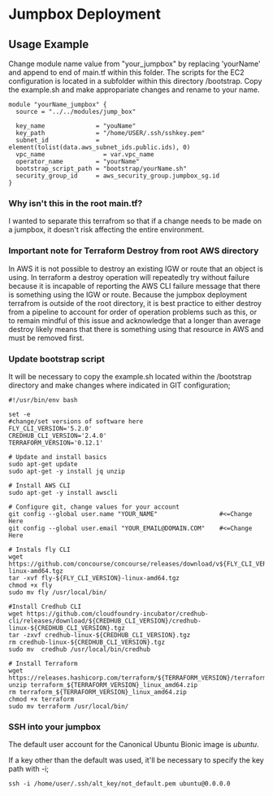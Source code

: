 # Jumpbox Deployment

## Usage Example

Change module name value from "your_jumpbox" by replacing 'yourName' and append to end of main.tf within this folder. The scripts for the EC2 configuration is located in a subfolder within this directory /bootstrap. Copy the example.sh and make appropariate changes and rename to your name.

```
module "yourName_jumpbox" {
  source = "../../modules/jump_box"

  key_name              = "youName"
  key_path              = "/home/USER/.ssh/sshkey.pem"
  subnet_id             = element(tolist(data.aws_subnet_ids.public.ids), 0)
  vpc_name                = var.vpc_name
  operator_name         = "yourName"
  bootstrap_script_path = "bootstrap/yourName.sh"
  security_group_id     = aws_security_group.jumpbox_sg.id
}

```

### Why isn't this in the root main.tf?

I wanted to separate this terrafrom so that if a change needs to be made on a jumpbox, it doesn't risk affecting the entire environment.

### Important note for Terraform Destroy from root AWS directory

In AWS it is not possible to destroy an existing IGW or route that an object is using. In terraform a destroy operation will repeatedly try without failure because it is incapable of reporting the AWS CLI failure message that there is something using the IGW or route. Because the jumpbox deployment terrafrom is outside of the root directory, it is best practice to either destroy from a pipeline to account for order of operation problems such as this, or to remain mindful of this issue and acknowledge that a longer than average destroy likely means that there is something using that resource in AWS and must be removed first.

### Update bootstrap script

It will be necessary to copy the example.sh located within the /bootstrap directory and make changes where indicated in GIT configuration;

```
#!/usr/bin/env bash

set -e
#change/set versions of software here
FLY_CLI_VERSION='5.2.0'
CREDHUB_CLI_VERSION='2.4.0'
TERRAFORM_VERSION='0.12.1'

# Update and install basics
sudo apt-get update
sudo apt-get -y install jq unzip

# Install AWS CLI
sudo apt-get -y install awscli

# Configure git, change values for your account
git config --global user.name "YOUR_NAME"                 #<=Change Here
git config --global user.email "YOUR_EMAIL@DOMAIN.COM"    #<=Change Here

# Instals fly CLI
wget https://github.com/concourse/concourse/releases/download/v${FLY_CLI_VERSION}/fly-${FLY_CLI_VERSION}-linux-amd64.tgz
tar -xvf fly-${FLY_CLI_VERSION}-linux-amd64.tgz
chmod +x fly
sudo mv fly /usr/local/bin/

#Install Credhub CLI
wget https://github.com/cloudfoundry-incubator/credhub-cli/releases/download/${CREDHUB_CLI_VERSION}/credhub-linux-${CREDHUB_CLI_VERSION}.tgz
tar -zxvf credhub-linux-${CREDHUB_CLI_VERSION}.tgz
rm credhub-linux-${CREDHUB_CLI_VERSION}.tgz
sudo mv  credhub /usr/local/bin/credhub

# Install Terraform
wget https://releases.hashicorp.com/terraform/${TERRAFORM_VERSION}/terraform_${TERRAFORM_VERSION}_linux_amd64.zip
unzip terraform_${TERRAFORM_VERSION}_linux_amd64.zip
rm terraform_${TERRAFORM_VERSION}_linux_amd64.zip
chmod +x terraform
sudo mv terraform /usr/local/bin/

```

### SSH into your jumpbox

The default user account for the Canonical Ubuntu Bionic image is *ubuntu*.

If a key other than the default was used, it'll be necessary to specify the key path with -i;

```
ssh -i /home/user/.ssh/alt_key/not_default.pem ubuntu@0.0.0.0
```



